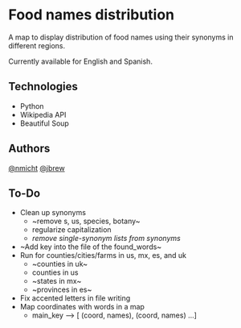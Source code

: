 # Food names distribution

A map to display distribution of food names using their synonyms in different regions.

Currently available for English and Spanish.


## Technologies
- Python
- Wikipedia API
- Beautiful Soup

## Authors
[@nmicht](https://github.com/nmicht/)
[@jbrew](https://github.com/jbrew/)

## To-Do

- Clean up synonyms
    - ~remove s, us, species, botany~
    - regularize capitalization
    - *remove single-synonym lists from synonyms*
- ~Add key into the file of the found_words~
- Run for counties/cities/farms in us, mx, es, and uk
	- ~counties in uk~
	- counties in us
	- ~states in mx~
	- ~provinces in es~
- Fix accented letters in file writing
- Map coordinates with words in a map
    - main_key --> [ (coord, names), (coord, names) ...]
